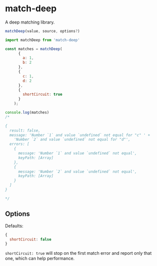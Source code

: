 # match-deep

A deep matching library.

```js
matchDeep(value, source, options?)
```

```js
import matchDeep from 'match-deep'

const matches = matchDeep(
      {
        a: 1,
        b: 2
      },
      {
        c: 1,
        d: 2
      },
      {
        shortCircuit: true
      }
    );

console.log(matches)
/*

{
  result: false,
  message: 'Number `1` and value `undefined` not equal for "c" ' +
    'Number `2` and value `undefined` not equal for "d"',
  errors: [
    {
      message: 'Number `1` and value `undefined` not equal',
      keyPath: [Array]
    },
    {
      message: 'Number `2` and value `undefined` not equal',
      keyPath: [Array]
    }
  ]
}

*/

```

## Options

Defaults:

```js
{
  shortCircuit: false
}
```

`shortCircuit: true` will stop on the first match error and report only that one, which can help performance.

